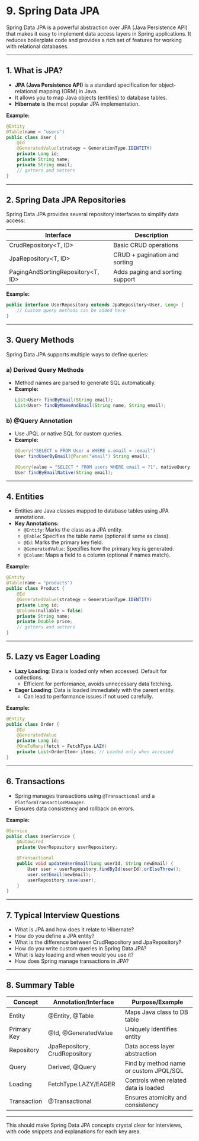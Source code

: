 # 9. Spring Data JPA

Spring Data JPA is a powerful abstraction over JPA (Java Persistence API) that makes it easy to implement data access layers in Spring applications. It reduces boilerplate code and provides a rich set of features for working with relational databases.

---

## 1. What is JPA?
- **JPA (Java Persistence API)** is a standard specification for object-relational mapping (ORM) in Java.
- It allows you to map Java objects (entities) to database tables.
- **Hibernate** is the most popular JPA implementation.

**Example:**
```java
@Entity
@Table(name = "users")
public class User {
    @Id
    @GeneratedValue(strategy = GenerationType.IDENTITY)
    private Long id;
    private String name;
    private String email;
    // getters and setters
}
```

---

## 2. Spring Data JPA Repositories
Spring Data JPA provides several repository interfaces to simplify data access:

| Interface                   | Description                                 |
|-----------------------------|---------------------------------------------|
| CrudRepository<T, ID>       | Basic CRUD operations                       |
| JpaRepository<T, ID>        | CRUD + pagination and sorting               |
| PagingAndSortingRepository<T, ID> | Adds paging and sorting support      |

**Example:**
```java
public interface UserRepository extends JpaRepository<User, Long> {
    // Custom query methods can be added here
}
```

---

## 3. Query Methods
Spring Data JPA supports multiple ways to define queries:

### a) Derived Query Methods
- Method names are parsed to generate SQL automatically.
- **Example:**
    ```java
    List<User> findByEmail(String email);
    List<User> findByNameAndEmail(String name, String email);
    ```

### b) @Query Annotation
- Use JPQL or native SQL for custom queries.
- **Example:**
    ```java
    @Query("SELECT u FROM User u WHERE u.email = :email")
    User findUserByEmail(@Param("email") String email);
    
    @Query(value = "SELECT * FROM users WHERE email = ?1", nativeQuery = true)
    User findByEmailNative(String email);
    ```

---

## 4. Entities
- Entities are Java classes mapped to database tables using JPA annotations.
- **Key Annotations:**
    - `@Entity`: Marks the class as a JPA entity.
    - `@Table`: Specifies the table name (optional if same as class).
    - `@Id`: Marks the primary key field.
    - `@GeneratedValue`: Specifies how the primary key is generated.
    - `@Column`: Maps a field to a column (optional if names match).

**Example:**
```java
@Entity
@Table(name = "products")
public class Product {
    @Id
    @GeneratedValue(strategy = GenerationType.IDENTITY)
    private Long id;
    @Column(nullable = false)
    private String name;
    private Double price;
    // getters and setters
}
```

---

## 5. Lazy vs Eager Loading
- **Lazy Loading**: Data is loaded only when accessed. Default for collections.
    - Efficient for performance, avoids unnecessary data fetching.
- **Eager Loading**: Data is loaded immediately with the parent entity.
    - Can lead to performance issues if not used carefully.

**Example:**
```java
@Entity
public class Order {
    @Id
    @GeneratedValue
    private Long id;
    @OneToMany(fetch = FetchType.LAZY)
    private List<OrderItem> items; // Loaded only when accessed
}
```

---

## 6. Transactions
- Spring manages transactions using `@Transactional` and a `PlatformTransactionManager`.
- Ensures data consistency and rollback on errors.

**Example:**
```java
@Service
public class UserService {
    @Autowired
    private UserRepository userRepository;

    @Transactional
    public void updateUserEmail(Long userId, String newEmail) {
        User user = userRepository.findById(userId).orElseThrow();
        user.setEmail(newEmail);
        userRepository.save(user);
    }
}
```

---

## 7. Typical Interview Questions
- What is JPA and how does it relate to Hibernate?
- How do you define a JPA entity?
- What is the difference between CrudRepository and JpaRepository?
- How do you write custom queries in Spring Data JPA?
- What is lazy loading and when would you use it?
- How does Spring manage transactions in JPA?

---

## 8. Summary Table
| Concept         | Annotation/Interface         | Purpose/Example                                  |
|-----------------|-----------------------------|--------------------------------------------------|
| Entity          | @Entity, @Table             | Maps Java class to DB table                      |
| Primary Key     | @Id, @GeneratedValue        | Uniquely identifies entity                       |
| Repository      | JpaRepository, CrudRepository| Data access layer abstraction                    |
| Query           | Derived, @Query             | Find by method name or custom JPQL/SQL           |
| Loading         | FetchType.LAZY/EAGER        | Controls when related data is loaded             |
| Transaction     | @Transactional              | Ensures atomicity and consistency                |

---

This should make Spring Data JPA concepts crystal clear for interviews, with code snippets and explanations for each key area.
